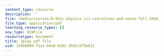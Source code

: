 ```yaml
---
content_type: resource
description: ''
file: /media/courses/8-03sc-physics-iii-vibrations-and-waves-fall-2016/334b8880f1a184a80162d592cbf9a621_TjxR7lAwWhI.pdf
file_type: application/pdf
learning_resource_types: []
ocw_type: OCWFile
resourcetype: Document
title: 3play pdf file
uid: 334b8880-f1a1-84a8-0162-d592cbf9a621
---
```

